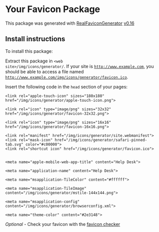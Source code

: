 # Your Favicon Package

This package was generated with [RealFaviconGenerator](https://realfavicongenerator.net/) [v0.16](https://realfavicongenerator.net/change_log#v0.16)

## Install instructions

To install this package:

Extract this package in <code>&lt;web site&gt;/img/icons/generator/</code>. If your site is <code>http://www.example.com</code>, you should be able to access a file named <code>http://www.example.com/img/icons/generator/favicon.ico</code>.

Insert the following code in the `head` section of your pages:
    <!-- This content can be found in the docusaurus.config.js file -->
    
    <link rel="apple-touch-icon" sizes="180x180" href="/img/icons/generator/apple-touch-icon.png">

    <link rel="icon" type="image/png" sizes="32x32" href="/img/icons/generator/favicon-32x32.png">

    <link rel="icon" type="image/png" sizes="16x16" href="/img/icons/generator/favicon-16x16.png">

    <link rel="manifest" href="/img/icons/generator/site.webmanifest">
    <link rel="mask-icon" href="/img/icons/generator/safari-pinned-tab.svg" color="#c00000">
    <link rel="shortcut icon" href="/img/icons/generator/favicon.ico">


    <meta name="apple-mobile-web-app-title" content="Help Desk">

    <meta name="application-name" content="Help Desk">

    <meta name="msapplication-TileColor" content="#ffffff">

    <meta name="msapplication-TileImage" content="/img/icons/generator/mstile-144x144.png">

    <meta name="msapplication-config" content="/img/icons/generator/browserconfig.xml">

    <meta name="theme-color" content="#2e3148">

*Optional* - Check your favicon with the [favicon checker](https://realfavicongenerator.net/favicon_checker)